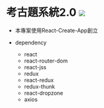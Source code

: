 # 考古題系統2.0 ![](https://img.shields.io/badge/frontend-development-%235bc8a5.svg)

* 本專案使用React-Create-App創立

* dependency
  * react
  * react-router-dom
  * react-jss
  * redux
  * react-redux
  * redux-thunk
  * react-dropzone
  * axios
